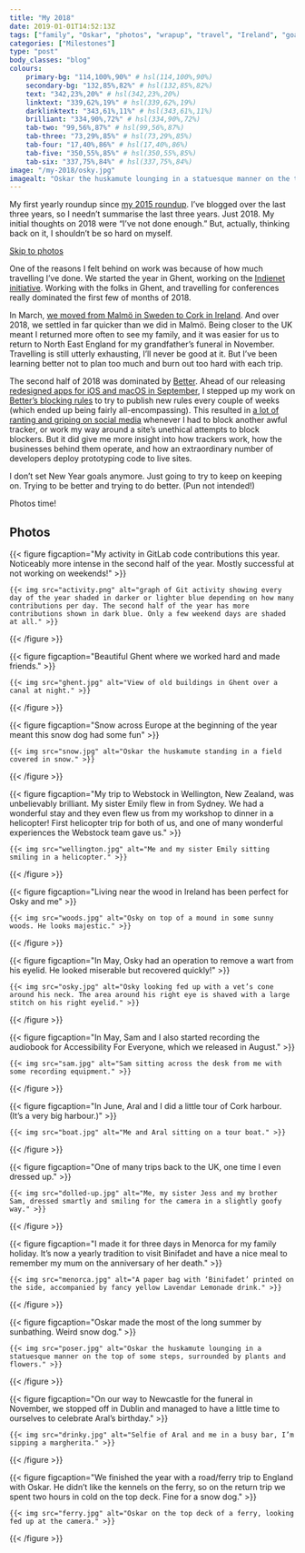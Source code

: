 ```yaml
---
title: "My 2018"
date: 2019-01-01T14:52:13Z
tags: ["family", "Oskar", "photos", "wrapup", "travel", "Ireland", "goals"]
categories: ["Milestones"]
type: "post"
body_classes: "blog"
colours:
    primary-bg: "114,100%,90%" # hsl(114,100%,90%)
    secondary-bg: "132,85%,82%" # hsl(132,85%,82%)
    text: "342,23%,20%" # hsl(342,23%,20%)
    linktext: "339,62%,19%" # hsl(339,62%,19%)
    darklinktext: "343,61%,11%" # hsl(343,61%,11%)
    brilliant: "334,90%,72%" # hsl(334,90%,72%)
    tab-two: "99,56%,87%" # hsl(99,56%,87%)
    tab-three: "73,29%,85%" # hsl(73,29%,85%)
    tab-four: "17,40%,86%" # hsl(17,40%,86%)
    tab-five: "350,55%,85%" # hsl(350,55%,85%)
    tab-six: "337,75%,84%" # hsl(337,75%,84%)
image: "/my-2018/osky.jpg"
imagealt: "Oskar the huskamute lounging in a statuesque manner on the top of some steps, surrounded by plants and flowers."
---
```


My first yearly roundup since [my 2015 roundup](/my-2015). I’ve blogged over the last three years, so I needn’t summarise the last three years. Just 2018. My initial thoughts on 2018 were “I’ve not done enough.” But, actually, thinking back on it, I shouldn’t be so hard on myself.<!--more-->

[Skip to photos](#photos)

One of the reasons I felt behind on work was because of how much travelling I’ve done. We started the year in Ghent, working on the [Indienet initiative](https://indienet.info). Working with the folks in Ghent, and travelling for conferences really dominated the first few of months of 2018.

In March, [we moved from Malmö in Sweden to Cork in Ireland](/move-to-ireland). And over 2018, we settled in far quicker than we did in Malmö. Being closer to the UK meant I returned more often to see my family, and it was easier for us to return to North East England for my grandfather’s funeral in November. Travelling is still utterly exhausting, I’ll never be good at it. But I’ve been learning better not to plan too much and burn out too hard with each trip.

The second half of 2018 was dominated by [Better](https://better.fyi). Ahead of our releasing [redesigned apps for iOS and macOS in September](https://ar.al/2018/09/14/better-simpler-and-more-affordable/), I stepped up my work on [Better’s blocking rules](https://better.fyi/news) to try to publish new rules every couple of weeks (which ended up being fairly all-encompassing). This resulted in [a lot of ranting and griping on social media](https://laurakalbag.com/notes/17/) whenever I had to block another awful tracker, or work my way around a site’s unethical attempts to block blockers. But it did give me more insight into how trackers work, how the businesses behind them operate, and how an extraordinary number of developers deploy prototyping code to live sites.

I don’t set New Year goals anymore. Just going to try to keep on keeping on. Trying to be better and trying to do better. (Pun not intended!)

Photos time!

## Photos

{{< figure figcaption="My activity in GitLab code contributions this year. Noticeably more intense in the second half of the year. Mostly successful at not working on weekends!" >}}

    {{< img src="activity.png" alt="graph of Git activity showing every day of the year shaded in darker or lighter blue depending on how many contributions per day. The second half of the year has more contributions shown in dark blue. Only a few weekend days are shaded at all." >}}

{{< /figure >}}

{{< figure figcaption="Beautiful Ghent where we worked hard and made friends." >}}

    {{< img src="ghent.jpg" alt="View of old buildings in Ghent over a canal at night." >}}

{{< /figure >}}

{{< figure figcaption="Snow across Europe at the beginning of the year meant this snow dog had some fun" >}}

    {{< img src="snow.jpg" alt="Oskar the huskamute standing in a field covered in snow." >}}

{{< /figure >}}

{{< figure figcaption="My trip to Webstock in Wellington, New Zealand, was unbelievably brilliant. My sister Emily flew in from Sydney. We had a wonderful stay and they even flew us from my workshop to dinner in a helicopter! First helicopter trip for both of us, and one of many wonderful experiences the Webstock team gave us." >}}

    {{< img src="wellington.jpg" alt="Me and my sister Emily sitting smiling in a helicopter." >}}

{{< /figure >}}

{{< figure figcaption="Living near the wood in Ireland has been perfect for Osky and me" >}}

    {{< img src="woods.jpg" alt="Osky on top of a mound in some sunny woods. He looks majestic." >}}

{{< /figure >}}

{{< figure figcaption="In May, Osky had an operation to remove a wart from his eyelid. He looked miserable but recovered quickly!" >}}

    {{< img src="osky.jpg" alt="Osky looking fed up with a vet’s cone around his neck. The area around his right eye is shaved with a large stitch on his right eyelid." >}}

{{< /figure >}}

{{< figure figcaption="In May, Sam and I also started recording the audiobook for Accessibility For Everyone, which we released in August." >}}

    {{< img src="sam.jpg" alt="Sam sitting across the desk from me with some recording equipment." >}}

{{< /figure >}}

{{< figure figcaption="In June, Aral and I did a little tour of Cork harbour. (It’s a very big harbour.)" >}}

    {{< img src="boat.jpg" alt="Me and Aral sitting on a tour boat." >}}

{{< /figure >}}

{{< figure figcaption="One of many trips back to the UK, one time I even dressed up." >}}

    {{< img src="dolled-up.jpg" alt="Me, my sister Jess and my brother Sam, dressed smartly and smiling for the camera in a slightly goofy way." >}}

{{< /figure >}}

{{< figure figcaption="I made it for three days in Menorca for my family holiday. It’s now a yearly tradition to visit Binifadet and have a nice meal to remember my mum on the anniversary of her death." >}}

    {{< img src="menorca.jpg" alt="A paper bag with ‘Binifadet’ printed on the side, accompanied by fancy yellow Lavendar Lemonade drink." >}}

{{< /figure >}}

{{< figure figcaption="Oskar made the most of the long summer by sunbathing. Weird snow dog." >}}

    {{< img src="poser.jpg" alt="Oskar the huskamute lounging in a statuesque manner on the top of some steps, surrounded by plants and flowers." >}}

{{< /figure >}}

{{< figure figcaption="On our way to Newcastle for the funeral in November, we stopped off in Dublin and managed to have a little time to ourselves to celebrate Aral’s birthday." >}}

    {{< img src="drinky.jpg" alt="Selfie of Aral and me in a busy bar, I’m sipping a margherita." >}}

{{< /figure >}}

{{< figure figcaption="We finished the year with a road/ferry trip to England with Oskar. He didn’t like the kennels on the ferry, so on the return trip we spent two hours in cold on the top deck. Fine for a snow dog." >}}

    {{< img src="ferry.jpg" alt="Oskar on the top deck of a ferry, looking fed up at the camera." >}}

{{< /figure >}}